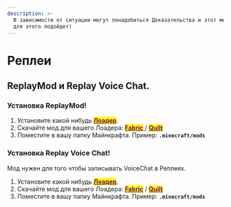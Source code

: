 ```yaml
---
description: >-
  В зависимости от ситуации могут понадобиться Доказательства и этот мод отлично
  для этого подойдет)
---
```


# Реплеи

## ReplayMod и Replay Voice Chat.

### Установка ReplayMod!

1. Установите какой нибудь [<mark style="color:purple;">**Лоадер**</mark>](../dopolnitelnye-mody/start-moddinga.md).
2. Скачайте мод для вашего Лоадера:  [<mark style="color:purple;">**Fabric**</mark>](https://modrinth.com/mod/replaymod/changelog?l=fabric\&g=1.19.3)[ ](https://modrinth.com/mod/replaymod/changelog?l=fabric\&g=1.19.3)/ [<mark style="color:purple;">**Quilt**</mark>](https://modrinth.com/mod/replaymod/changelog?l=fabric\&g=1.19.3)
3. Поместите в вашу папку Майнкрафта. Пример: **`.minecraft/mods`**

### Установка Replay Voice Chat!

Мод нужен для того чтобы записывать VoiceChat в Реплеях.

1. Установите какой нибудь [<mark style="color:purple;">**Лоадер**</mark>](../dopolnitelnye-mody/start-moddinga.md).
2. Скачайте мод для вашего Лоадера: [ <mark style="color:purple;">**Fabric**</mark>](https://github.com/plasmoapp/pv-addon-replaymod/releases/latest) / [<mark style="color:purple;">**Quilt**</mark>](https://github.com/plasmoapp/replay-voice-chat/releases/latest)
3. Поместите в вашу папку Майнкрафта. Пример: **`.minecraft/mods`**
